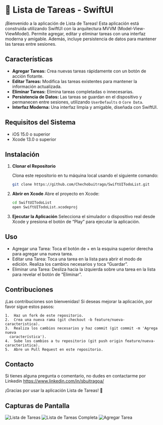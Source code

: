 # 📝 Lista de Tareas - SwiftUI

¡Bienvenido a la aplicación de Lista de Tareas! Esta aplicación está 
construida utilizando SwiftUI con la arquitectura MVVM (Model-View-ViewModel). 
Permite agregar, editar y eliminar tareas con una interfaz moderna y amigable. 
Además, incluye persistencia de datos para mantener las tareas entre sesiones.

## Características

- **Agregar Tareas:** Crea nuevas tareas rápidamente con un botón de acción flotante.
- **Editar Tareas:** Modifica las tareas existentes para mantener la información actualizada.
- **Eliminar Tareas:** Elimina tareas completadas o innecesarias.
- **Persistencia de Datos:** Las tareas se guardan en el dispositivo y permanecen entre sesiones, utilizando `UserDefaults` o `Core Data`.
- **Interfaz Moderna:** Una interfaz limpia y amigable, diseñada con SwiftUI.

## Requisitos del Sistema

- iOS 15.0 o superior
- Xcode 13.0 o superior

## Instalación

1. **Clonar el Repositorio**

   Clona este repositorio en tu máquina local usando el siguiente comando:

   ```bash
   git clone https://github.com/Chechobuitrago/SwiftUITodoList.git

2. **Abrir en Xcode**
   Abre el proyecto en Xcode:
   
   ```bash
   cd SwiftUITodoList
   open SwiftUITodoList.xcodeproj

3. **Ejecutar la Aplicación**
   Selecciona el simulador o dispositivo real desde Xcode y presiona el botón de “Play”       para ejecutar la aplicación.


## Uso

- Agregar una Tarea: Toca el botón de + en la esquina superior derecha para agregar una      nueva tarea.
- Editar una Tarea: Toca una tarea en la lista para abrir el modo de edición. 
  Realiza los cambios necesarios y toca “Guardar”.
- Eliminar una Tarea: Desliza hacia la izquierda sobre una tarea en la lista para revelar    el botón de “Eliminar”.

## Contribuciones

¡Las contribuciones son bienvenidas! Si deseas mejorar la aplicación, por favor sigue estos pasos:

	1.	Haz un fork de este repositorio.
	2.	Crea una nueva rama (git checkout -b feature/nueva-caracteristica).
	3.	Realiza los cambios necesarios y haz commit (git commit -m 'Agrega nueva             
      característica').
	4.	Sube los cambios a tu repositorio (git push origin feature/nueva-caracteristica).
	5.	Abre un Pull Request en este repositorio.

## Contacto

Si tienes alguna pregunta o comentario, no dudes en contactarme por Linkedin https://www.linkedin.com/in/sbuitragoa/

¡Gracias por usar la aplicación Lista de Tareas! 🚀

## Capturas de Pantalla

![Lista de Tareas](Screenshots/Screenshot-01.png)
![Lista de Tareas Completa](Screenshots/Screenshot-02.png)
![Agregar Tarea](Screenshots/Screenshot-03.png)
